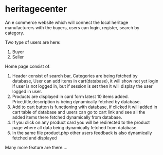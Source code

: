 # heritagecenter
An e commerce website which will connect the local heritage manufacturers with the buyers, users can login, register, search by category.   

Two type of users are here:
1. Buyer
2. Seller

Home page consist of:
1. Header consist of search bar, Categories are being fetched by database, User can add items in cart(database), it will show not yet login if user is not logged in, but if session is set then it will display the user logged in user.
2. Products are displayed in card form latest 10 items added. Price,title,description is being dynamically fetched by database.
3. Add to cart button is functioning with database, if clicked it will added in cart table of database and users can go to cart link and see all the added items there fetched dynamically from database.
4. If you click on any product card you will be redirected to the product page where all data being dynamically fetched from database.
5. In the same file product.php other users feedback is also dynamically fetched and displayed

Many more feature are there....
